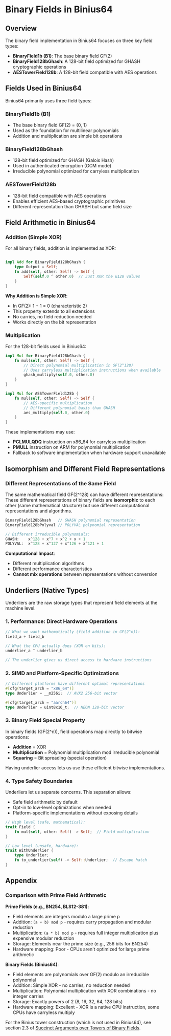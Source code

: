 # Binary Fields in Binius64

## Overview

The binary field implementation in Binius64 focuses on three key field types:
- **BinaryField1b (B1)**: The base binary field GF(2)
- **BinaryField128bGhash**: A 128-bit field optimized for GHASH cryptographic operations
- **AESTowerField128b**: A 128-bit field compatible with AES operations

## Fields Used in Binius64

Binius64 primarily uses three field types:

### BinaryField1b (B1)
- The base binary field GF(2) = {0, 1}
- Used as the foundation for multilinear polynomials
- Addition and multiplication are simple bit operations

### BinaryField128bGhash
- 128-bit field optimized for GHASH (Galois Hash)
- Used in authenticated encryption (GCM mode)
- Irreducible polynomial optimized for carryless multiplication

### AESTowerField128b
- 128-bit field compatible with AES operations
- Enables efficient AES-based cryptographic primitives
- Different representation than GHASH but same field size

## Field Arithmetic in Binius64

### Addition (Simple XOR)

For all binary fields, addition is implemented as XOR:

```rust

impl Add for BinaryField128bGhash {
    type Output = Self;
    fn add(self, other: Self) -> Self {
        Self(self.0 ^ other.0)  // Just XOR the u128 values
    }
}

```

**Why Addition is Simple XOR**:
- In GF(2): 1 + 1 = 0 (characteristic 2)
- This property extends to all extensions
- No carries, no field reduction needed
- Works directly on the bit representation

### Multiplication

For the 128-bit fields used in Binius64:

```rust
impl Mul for BinaryField128bGhash {
    fn mul(self, other: Self) -> Self {
        // Direct polynomial multiplication in GF(2^128)
        // Uses carryless multiplication instructions when available
        ghash_multiply(self.0, other.0)
    }
}

impl Mul for AESTowerField128b {
    fn mul(self, other: Self) -> Self {
        // AES-specific multiplication
        // Different polynomial basis than GHASH
        aes_multiply(self.0, other.0)
    }
}
```

These implementations may use:
- **PCLMULQDQ** instruction on x86_64 for carryless multiplication
- **PMULL** instruction on ARM for polynomial multiplication
- Fallback to software implementation when hardware support unavailable

## Isomorphism and Different Field Representations

### Different Representations of the Same Field

The same mathematical field GF(2^128) can have different representations: These different representations of binary fields are **isomorphic** to each other (same mathematical structure) but use different computational representations and algorithms.


```rust
BinaryField128bGhash   // GHASH polynomial representation
BinaryField128bPolyval // POLYVAL polynomial representation

// Different irreducible polynomials:
GHASH:    x^128 + x^7 + x^2 + x + 1
POLYVAL:  x^128 + x^127 + x^126 + x^121 + 1
```

**Computational Impact**:
- Different multiplication algorithms
- Different performance characteristics
- **Cannot mix operations** between representations without conversion

## Underliers (Native Types)

Underliers are the raw storage types that represent field elements at the machine level.

### 1. Performance: Direct Hardware Operations
```rust
// What we want mathematically (field addition in GF(2^n)):
field_a + field_b

// What the CPU actually does (XOR on bits):
underlier_a ^ underlier_b

// The underlier gives us direct access to hardware instructions
```

### 2. SIMD and Platform-Specific Optimizations
```rust
// Different platforms have different optimal representations
#[cfg(target_arch = "x86_64")]
type Underlier = __m256i;  // AVX2 256-bit vector

#[cfg(target_arch = "aarch64")]
type Underlier = uint8x16_t;  // NEON 128-bit vector
```

### 3. Binary Field Special Property
In binary fields (GF(2^n)), field operations map directly to bitwise operations:
- **Addition** = XOR
- **Multiplication** = Polynomial multiplication mod irreducible polynomial
- **Squaring** = Bit spreading (special operation)

Having underlier access lets us use these efficient bitwise implementations.

### 4. Type Safety Boundaries

Underliers let us separate concerns. This separation allows:
- Safe field arithmetic by default
- Opt-in to low-level optimizations when needed
- Platform-specific implementations without exposing details

```rust
// High level (safe, mathematical):
trait Field {
    fn mul(self, other: Self) -> Self;  // Field multiplication
}

// Low level (unsafe, hardware):
trait WithUnderlier {
    type Underlier;
    fn to_underlier(self) -> Self::Underlier;  // Escape hatch
}
```

## Appendix

### Comparison with Prime Field Arithmetic

**Prime Fields (e.g., BN254, BLS12-381)**:
- Field elements are integers modulo a large prime p
- Addition: `(a + b) mod p` - requires carry propagation and modular reduction
- Multiplication: `(a * b) mod p` - requires full integer multiplication plus expensive modular reduction
- Storage: Elements near the prime size (e.g., 256 bits for BN254)
- Hardware mapping: Poor - CPUs aren't optimized for large prime arithmetic

**Binary Fields (Binius64)**:
- Field elements are polynomials over GF(2) modulo an irreducible polynomial
- Addition: Simple XOR - no carries, no reduction needed
- Multiplication: Polynomial multiplication with XOR combinations - no integer carries
- Storage: Exactly powers of 2 (8, 16, 32, 64, 128 bits)
- Hardware mapping: Excellent - XOR is a native CPU instruction, some CPUs have carryless multiply

For the Binius tower construction (which is not used in Binius64), see section 2.3 of [Succinct Arguments over Towers of Binary Fields](https://eprint.iacr.org/2023/1784).
